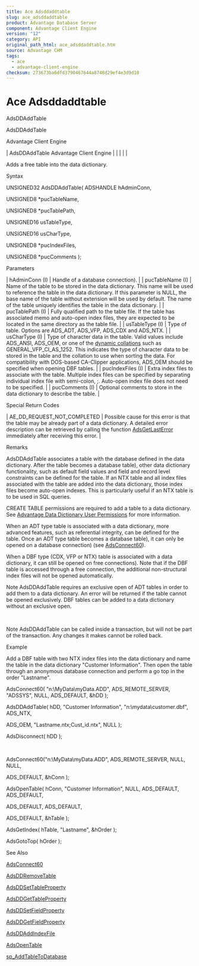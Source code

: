```yaml
---
title: Ace Adsddaddtable
slug: ace_adsddaddtable
product: Advantage Database Server
component: Advantage Client Engine
version: "12"
category: API
original_path_html: ace_adsddaddtable.htm
source: Advantage CHM
tags:
  - ace
  - advantage-client-engine
checksum: 273673ba6dfd3790467644a8748d29ef4e3d9d10
---
```


# Ace Adsddaddtable

AdsDDAddTable

AdsDDAddTable

Advantage Client Engine

| AdsDDAddTable  Advantage Client Engine |  |  |  |  |

Adds a free table into the data dictionary.

Syntax

UNSIGNED32 AdsDDAddTable( ADSHANDLE hAdminConn,

UNSIGNED8 \*pucTableName,

UNSIGNED8 \*pucTablePath,

UNSIGNED16 usTableType,

UNSIGNED16 usCharType,

UNSIGNED8 \*pucIndexFiles,

UNSIGNED8 \*pucComments );

Parameters

| hAdminConn (I) | Handle of a database connection). |
| pucTableName (I) | Name of the table to be stored in the data dictionary. This name will be used to reference the table in the data dictionary. If this parameter is NULL, the base name of the table without extension will be used by default. The name of the table uniquely identifies the table in the data dictionary. |
| pucTablePath (I) | Fully qualified path to the table file. If the table has associated memo and auto-open index files, they are expected to be located in the same directory as the table file. |
| usTableType (I) | Type of table. Options are ADS\_ADT, ADS\_VFP, ADS\_CDX and ADS\_NTX. |
| usCharType (I) | Type of character data in the table. Valid values include ADS\_ANSI, ADS\_OEM, or one of the [dynamic collations](master_collation_support.md) such as GENERAL\_VFP\_CI\_AS\_1252. This indicates the type of character data to be stored in the table and the collation to use when sorting the data. For compatibility with DOS-based CA-Clipper applications, ADS\_OEM should be specified when opening DBF tables. |
| pucIndexFiles (I) | Extra index files to associate with the table. Multiple index files can be specified by separating individual index file with semi-colon, ;. Auto-open index file does not need to be specified. |
| pucComments (I) | Optional comments to store in the data dictionary to describe the table. |

Special Return Codes

| AE\_DD\_REQUEST\_NOT\_COMPLETED | Possible cause for this error is that the table may be already part of a data dictionary. A detailed error description can be retrieved by calling the function [AdsGetLastError](ace_adsgetlasterror.md) immediately after receiving this error. |

Remarks

AdsDDAddTable associates a table with the database defined in the data dictionary. After the table becomes a database table), other data dictionary functionality, such as default field values and field and record level constraints can be defined for the table. If an NTX table and all index files associated with the table are added into the data dictionary, those index files become auto-open indexes. This is particularly useful if an NTX table is to be used in SQL queries.

CREATE TABLE permissions are required to add a table to a data dictionary. See [Advantage Data Dictionary User Permissions](master_advantage_data_dictionary_user_permissions.md) for more information.

When an ADT type table is associated with a data dictionary, more advanced features, such as referential integrity, can be defined for the table. Once an ADT type table becomes a database table), it can only be opened on a database connection) (see [AdsConnect60](ace_adsconnect60.md)).

When a DBF type (CDX, VFP or NTX) table is associated with a data dictionary, it can still be opened on free connections). Note that if the DBF table is accessed through a free connection, the additional non-structural index files will not be opened automatically.

Note AdsDDAddTable requires an exclusive open of ADT tables in order to add them to a data dictionary. An error will be returned if the table cannot be opened exclusively. DBF tables can be added to a data dictionary without an exclusive open.

 

Note AdsDDAddTable can be called inside a transaction, but will not be part of the transaction. Any changes it makes cannot be rolled back.

Example

Add a DBF table with two NTX index files into the data dictionary and name the table in the data dictionary "Customer Information". Then open the table through an anonymous database connection and perform a go top in the order "Lastname".

AdsConnect60( "n:\\MyData\\myData.ADD", ADS\_REMOTE\_SERVER, "ADSSYS", NULL, ADS\_DEFAULT, &hDD );

AdsDDAddTable( hDD, "Customer Information", "n:\\mydata\\customer.dbf", ADS\_NTX,

ADS\_OEM, "Lastname.ntx;Cust\_id.ntx", NULL );

AdsDisconnect( hDD );

 

AdsConnect60("n:\\MyData\\myData.ADD", ADS\_REMOTE\_SERVER, NULL, NULL,

ADS\_DEFAULT, &hConn );

AdsOpenTable( hConn, "Customer Information", NULL, ADS\_DEFAULT, ADS\_DEFAULT,

ADS\_DEFAULT, ADS\_DEFAULT,

ADS\_DEFAULT, &hTable );

AdsGetIndex( hTable, "Lastname", &hOrder );

AdsGotoTop( hOrder );

See Also

[AdsConnect60](ace_adsconnect60.md)

[AdsDDRemoveTable](ace_adsddremovetable.md)

[AdsDDSetTableProperty](ace_adsddsettableproperty.md)

[AdsDDGetTableProperty](ace_adsddgettableproperty.md)

[AdsDDSetFieldProperty](ace_adsddsetfieldproperty.md)

[AdsDDGetFieldProperty](ace_adsddgetfieldproperty.md)

[AdsDDAddIndexFile](ace_adsddaddindexfile.md)

[AdsOpenTable](ace_adsopentable.md)

[sp\_AddTableToDatabase](master_sp_addtabletodatabase.md)
